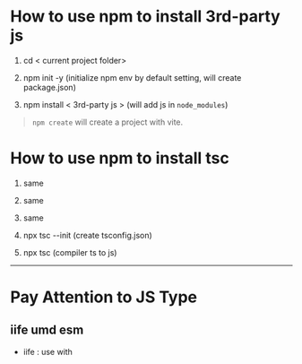 # How to use npm to install 3rd-party js

1. cd < current project folder>

2. npm init -y (initialize npm env by default setting, will create package.json)

3. npm install < 3rd-party js > (will add js in `node_modules`)

> `npm create` will create a project with vite.

# How to use npm to install tsc

1. same

2. same

3. same

4. npx tsc --init (create tsconfig.json)

5. npx tsc (compiler ts to js)

---

# Pay Attention to JS Type

## iife umd esm

- iife : use with <script>
- esm : use with import module
- umd : use with module loader

## js mjs

- js : use with <script>
- mjs : use with import module
